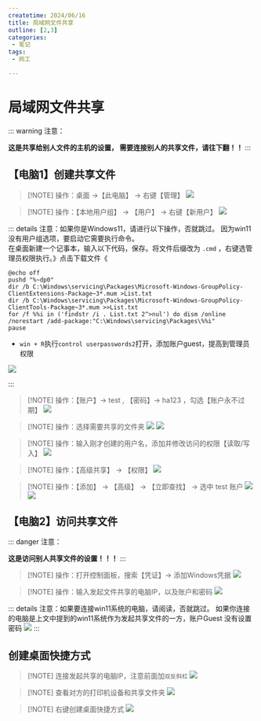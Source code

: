```yaml
---
createtime: 2024/06/16
title: 局域网文件共享
outline: [2,3]
categories:
 - 笔记
tags:
 - 网工

---
```



# 局域网文件共享

::: warning 注意：

**这是共享给别人文件的主机的设置， 需要连接别人的共享文件，请往下翻！！**
:::

## 【电脑1】创建共享文件

> [!NOTE] 操作：桌面 ->【此电脑】 -> 右键【管理】
> <img src="https://gitee.com/zhangjunjiee/article-images/raw/master/images/202406132317870.png"/>

> [!NOTE] 操作：【本地用户组】 -> 【用户】 -> 右键【新用户】
> <img src="https://gitee.com/zhangjunjiee/article-images/raw/master/images/202406161345317.png"/>


::: details 注意：如果你是Windows11，请进行以下操作，否就跳过。
因为win11没有用户组选项，要启动它需要执行命令。
<br/>
在桌面新建一个记事本，输入以下代码，保存。将文件后缀改为 `.cmd` ，右键选管理员权限执行。》点击下载文件《
```sh:no-line-numbers
@echo off
pushd "%~dp0"
dir /b C:\Windows\servicing\Packages\Microsoft-Windows-GroupPolicy-ClientExtensions-Package~3*.mum >List.txt
dir /b C:\Windows\servicing\Packages\Microsoft-Windows-GroupPolicy-ClientTools-Package~3*.mum >>List.txt
for /f %%i in ('findstr /i . List.txt 2^>nul') do dism /online /norestart /add-package:"C:\Windows\servicing\Packages\%%i"
pause
```

- `win + R`执行`control userpasswords2`打开，添加账户guest，提高到管理员权限

<img src="https://gitee.com/zhangjunjiee/article-images/raw/master/images/202406161449887.png"/>

:::




> [!NOTE] 操作：【账户】-> test , 【密码】-> ha123 ，勾选【账户永不过期】
> <img src="https://gitee.com/zhangjunjiee/article-images/raw/master/images/202406161346780.png"/>


> [!NOTE] 操作：选择需要共享的文件夹
> <img src="https://gitee.com/zhangjunjiee/article-images/raw/master/images/202406161359127.png"/>
> <img src="https://gitee.com/zhangjunjiee/article-images/raw/master/images/202406161423301.png"/>

> [!NOTE] 操作：输入刚才创建的用户名，添加并修改访问的权限【读取/写入】
> <img src="https://gitee.com/zhangjunjiee/article-images/raw/master/images/202406161356963.png"/>

> [!NOTE] 操作：【高级共享】 -> 【权限】
> <img src="https://gitee.com/zhangjunjiee/article-images/raw/master/images/202406161505959.png"/>

> [!NOTE] 操作：【添加】 -> 【高级】 -> 【立即查找】 -> 选中 test 账户
> <img src="https://gitee.com/zhangjunjiee/article-images/raw/master/images/202406161435280.png"/>
> <img src="https://gitee.com/zhangjunjiee/article-images/raw/master/images/202406161438552.png"/>





## 【电脑2】访问共享文件

::: danger 注意：

**这是访问别人共享文件的设置！！！**
:::

> [!NOTE] 操作：打开控制面板，搜索【凭证】-> 添加Windows凭据
> <img src="https://gitee.com/zhangjunjiee/article-images/raw/master/images/202406132321766.png"/>

> [!NOTE] 操作：输入发起文件共享的电脑IP，以及账户和密码
> <img src="https://gitee.com/zhangjunjiee/article-images/raw/master/images/202406161408294.png"/>

::: details 注意：如果要连接win11系统的电脑，请阅读，否就跳过。
如果你连接的电脑是上文中提到的win11系统作为发起共享文件的一方，账户Guest 没有设置密码
<img src="https://gitee.com/zhangjunjiee/article-images/raw/master/images/202406161456881.png"/>
:::

## 创建桌面快捷方式

> [!NOTE] 连接发起共享的电脑IP，注意前面加`双反斜杠`
> <img src="https://gitee.com/zhangjunjiee/article-images/raw/master/images/202406161459076.png"/>

> [!NOTE] 查看对方的打印机设备和共享文件夹
> <img src="https://gitee.com/zhangjunjiee/article-images/raw/master/images/202406132323863.png"/>

> [!NOTE] 右键创建桌面快捷方式
> <img src="https://gitee.com/zhangjunjiee/article-images/raw/master/images/202406132323677.png"/>
